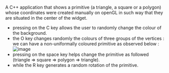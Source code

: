 A C++ application that shows a primitive (a triangle, a square or a polygon) whose coordinates were created
manually on openGL in such way that they are situated in the center of the widget.
- pressing on the C key allows the user to randomly change the colour of the background.
- the O key changes randomly the colours of three groups of the vertices : we can have a 
  non-uniformally coloured primitive as observed below :
![image](https://user-images.githubusercontent.com/80007843/165765922-3ee44e41-e7ec-4114-89dd-2d7982851100.png)
- pressing on the space key helps change the primitive as followed (triangle => square => polygon
  => triangle).
- while the R key generates a random rotation of the primitive.
